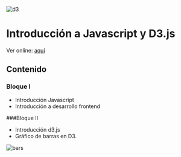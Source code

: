 
![d3](https://www.pubnub.com/wp-content/uploads/2014/01/D3.js-Logo.png)

# Introducción a Javascript y D3.js

Ver online: [aquí](https://visualizacion-uc.github.io/introduccion-js-d3/)

## Contenido 

### Bloque I

* Introducción Javascript
* Introducción a desarrollo frontend

###Bloque II

* Introducción d3.js
* Gráfico de barras en D3.

![bars](http://palamago.github.io/intro-js-d3/bloque-II/bar-svg.gif)
